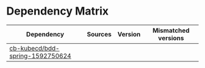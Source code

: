 # Dependency Matrix

Dependency | Sources | Version | Mismatched versions
---------- | ------- | ------- | -------------------
[cb-kubecd/bdd-spring-1592750624](https://github.com/cb-kubecd/bdd-spring-1592750624.git) |  | []() | 
